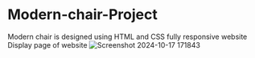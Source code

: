 # Modern-chair-Project
Modern chair is designed using HTML and CSS fully responsive website
Display page of website ![Screenshot 2024-10-17 171843](https://github.com/user-attachments/assets/ee4e033d-a156-4902-938d-e8914c827206)
